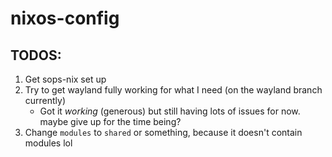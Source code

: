 # nixos-config

## TODOS:

1. Get sops-nix set up
1. Try to get wayland fully working for what I need (on the wayland branch currently)
    - Got it *working* (generous) but still having lots of issues for now. maybe give up for the time being?
1. Change `modules` to `shared` or something, because it doesn't contain modules lol

